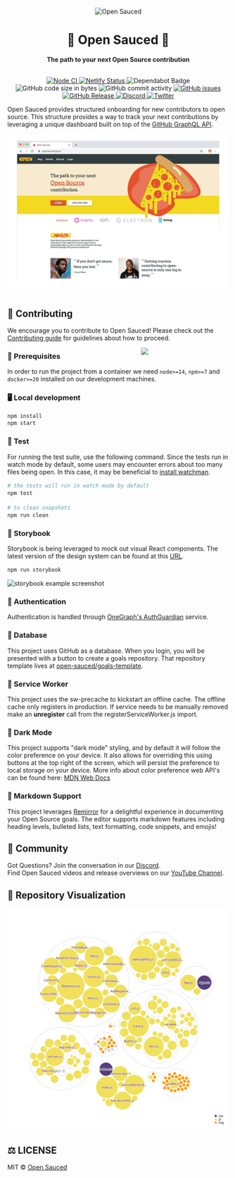 <div align="center">
  <br>
  <img alt="Open Sauced" src="https://i.ibb.co/7jPXt0Z/logo1-92f1a87f.png" width="300px">
  <h1>🍕 Open Sauced 🍕</h1>
  <strong>The path to your next Open Source contribution</strong>
</div>
<br>
<p align="center">
  <a href="https://github.com/open-sauced/open-sauced/actions?query=workflow%3A%22Node+CI%22">
    <img src="https://github.com/open-sauced/open-sauced/workflows/Node%20CI/badge.svg" alt="Node CI">
  </a>
  <a href="https://app.netlify.com/sites/open-sauced/deploys">
    <img src="https://api.netlify.com/api/v1/badges/76a3de8e-270c-4adf-89d5-3a3863da74e6/deploy-status" alt="Netlify Status">
  </a>
  <img src="https://badgen.net/dependabot/open-sauced/open-sauced?icon=dependabot" alt="Dependabot Badge">
  <img src="https://img.shields.io/github/languages/code-size/open-sauced/open-sauced" alt="GitHub code size in bytes">
  <img src="https://img.shields.io/github/commit-activity/w/open-sauced/open-sauced" alt="GitHub commit activity">
  <a href="https://github.com/open-sauced/open-sauced/issues">
    <img src="https://img.shields.io/github/issues/open-sauced/open-sauced" alt="GitHub issues">
  </a>
  <a href="https://github.com/open-sauced/open-sauced/releases">
    <img src="https://img.shields.io/github/v/release/open-sauced/open-sauced.svg?style=flat" alt="GitHub Release">
  </a>
  <a href="https://discord.gg/U2peSNf23P">
    <img src="https://img.shields.io/discord/714698561081704529.svg?label=&logo=discord&logoColor=ffffff&color=7389D8&labelColor=6A7EC2" alt="Discord">
  </a>
  <a href="https://twitter.com/saucedopen">
    <img src="https://img.shields.io/twitter/follow/saucedopen?label=Follow&style=social" alt="Twitter">
  </a>
</p>

Open Sauced provides structured onboarding for new contributors to open source. This structure provides a way to track your next contributions by leveraging a unique dashboard built on top of the [GitHub GraphQL API](https://docs.github.com/en/free-pro-team@latest/graphql).

[![open-sauced-screencap](./src/images/homepage.png)
](https://opensauced.pizza)

## 🤝 Contributing

We encourage you to contribute to Open Sauced! Please check out the [Contributing guide](https://docs.opensauced.pizza/contributing/introduction-to-contributing/) for guidelines about how to proceed.

<img align="right" src="https://i.ibb.co/CJfW18H/ship.gif" width="200"/>

### 📖 Prerequisites

In order to run the project from a container we need `node>=14`, `npm>=7` and `docker>=20` installed on our development machines.

### 🖥️ Local development

```sh
npm install
npm start
```

### 🧪 Test
For running the test suite, use the following command. Since the tests run in watch mode by default, some users may encounter errors about too many files being open. In this case, it may be beneficial to [install watchman](https://facebook.github.io/watchman/docs/install.html).
```sh
# the tests will run in watch mode by default
npm test

# to clean snapshots
npm run clean
```

### 📙 Storybook

Storybook is being leveraged to mock out visual React components. The latest version of the design system can be found at this [URL](https://sauced-components.netlify.app/).

```sh
npm run storybook
```

![storybook example screenshot](https://user-images.githubusercontent.com/5713670/68147486-0cd14600-ff32-11e9-8cc0-fd91f4171b87.png)

### 🔑 Authentication

Authentication is handled through [OneGraph's AuthGuardian](https://www.onegraph.com/docs/auth_guardian.html) service. 

### 💾 Database

This project uses GitHub as a database. When you login, you will be presented with a button to create a goals repository. That repository template lives at [open-sauced/goals-template](https://github.com/open-sauced/goals-template).

### 💨 Service Worker

This project uses the sw-precache to kickstart an offline cache. The offline cache only registers in production. If service needs to be manually removed make an **unregister** call from the registerServiceWorker.js import. 

### 🌙 Dark Mode

This project supports "dark mode" styling, and by default it will follow the color preference on your device. It also allows for overriding this using buttons at the top right of the screen, which will persist the preference to local storage on your device. More info about color preference web API's can be found here: [MDN Web Docs](https://developer.mozilla.org/en-US/docs/Web/CSS/@media/prefers-color-scheme)

### 📝 Markdown Support

This project leverages [Remirror](https://remirror.io/) for a delightful experience in documenting your Open Source goals. The editor supports markdown features including heading levels, bulleted lists, text formatting, code snippets, and emojis!

## 🍕 Community

Got Questions? Join the conversation in our [Discord](https://discord.gg/U2peSNf23P).  
Find Open Sauced videos and release overviews on our [YouTube Channel](https://www.youtube.com/channel/UCklWxKrTti61ZCROE1e5-MQ).

## 🎦 Repository Visualization 

[![Visualization of this repository](./public/diagram.svg)
](./src)

## ⚖️ LICENSE

MIT © [Open Sauced](LICENSE)
